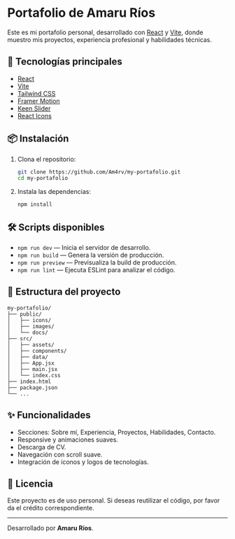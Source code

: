 # Portafolio de Amaru Ríos

Este es mi portafolio personal, desarrollado con [React](https://react.dev/) y [Vite](https://vitejs.dev/), donde muestro mis proyectos, experiencia profesional y habilidades técnicas.

## 🚀 Tecnologías principales

- [React](https://react.dev/)
- [Vite](https://vitejs.dev/)
- [Tailwind CSS](https://tailwindcss.com/)
- [Framer Motion](https://www.framer.com/motion/)
- [Keen Slider](https://keen-slider.io/)
- [React Icons](https://react-icons.github.io/react-icons/)

## 📦 Instalación

1. Clona el repositorio:
   ```sh
   git clone https://github.com/Am4rv/my-portafolio.git
   cd my-portafolio
   ```

2. Instala las dependencias:
   ```sh
   npm install
   ```

## 🛠️ Scripts disponibles

- `npm run dev` — Inicia el servidor de desarrollo.
- `npm run build` — Genera la versión de producción.
- `npm run preview` — Previsualiza la build de producción.
- `npm run lint` — Ejecuta ESLint para analizar el código.

## 📁 Estructura del proyecto

```
my-portafolio/
├── public/
│   ├── icons/
│   ├── images/
│   └── docs/
├── src/
│   ├── assets/
│   ├── components/
│   ├── data/
│   ├── App.jsx
│   ├── main.jsx
│   └── index.css
├── index.html
├── package.json
└── ...
```

## ✨ Funcionalidades

- Secciones: Sobre mí, Experiencia, Proyectos, Habilidades, Contacto.
- Responsive y animaciones suaves.
- Descarga de CV.
- Navegación con scroll suave.
- Integración de iconos y logos de tecnologías.

## 📄 Licencia

Este proyecto es de uso personal. Si deseas reutilizar el código, por favor da el crédito correspondiente.

---

Desarrollado por **Amaru Ríos**.